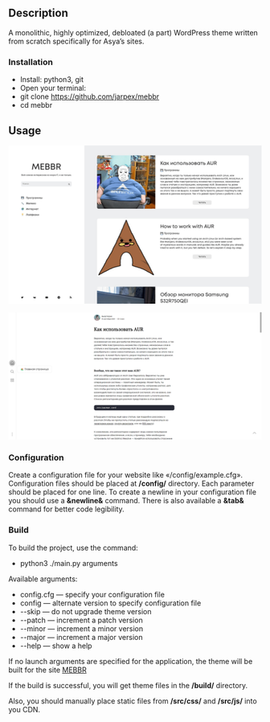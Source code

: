 ## Description

A monolithic, highly optimized, debloated (a part) WordPress theme written from scratch specifically for Asya’s sites.

### Installation

- Install: python3, git
- Open your terminal:
- git clone https://github.com/jarpex/mebbr
- cd mebbr

## Usage

![MEBBR](https://github.com/jarpex/mebbr/raw/master/src/mebbr/mebbr.png)

![MEBBR pages](https://github.com/jarpex/mebbr/raw/master/src/mebbr/mebbr_page.png)

### Configuration

Create a configuration file for your website like «/config/example.cfg». Configuration files should be placed at **/config/** directory. Each parameter should be placed for one line. To create a newline in your configuration file you should use a **&newline&** command. There is also available a **&tab&** command for better code legibility.

### Build

To build the project, use the command:

- python3 ./main.py arguments

Available arguments:

- config.cfg — specify your configuration file
- config — alternate version to specify configuration file
- --skip — do not upgrade theme version
- --patch — increment a patch version
- --minor — increment a minor version
- --major — increment a major version
- --help — show a help

If no launch arguments are specified for the application, the theme will be built for the site [MEBBR](https://mebbr.ru/)

If the build is successful, you will get theme files in the **/build/** directory.

Also, you should manually place static files from **/src/css/** and **/src/js/** into you CDN.

